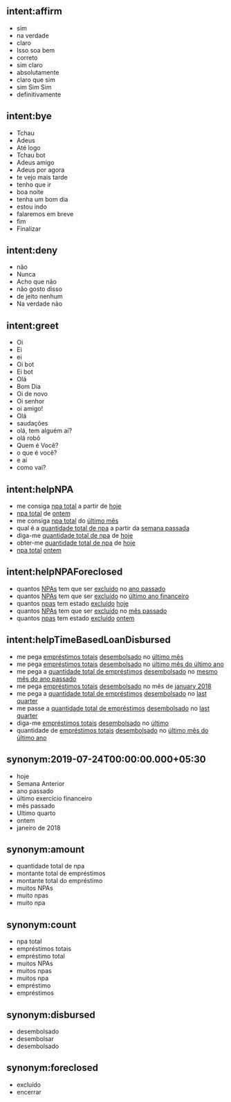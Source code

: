 ## intent:affirm
- sim
- na verdade
- claro
- Isso soa bem
- correto
- sim claro
- absolutamente
- claro que sim
- sim Sim Sim
- definitivamente

## intent:bye
- Tchau
- Adeus
- Até logo
- Tchau bot
- Adeus amigo
- Adeus por agora
- te vejo mais tarde
- tenho que ir
- boa noite
- tenha um bom dia
- estou indo
- falaremos em breve
- fim
- Finalizar

## intent:deny
- não
- Nunca
- Acho que não
- não gosto disso
- de jeito nenhum
- Na verdade não

## intent:greet
- Oi
- Ei
- ei
- Oi bot
- Ei bot
- Olá
- Bom Dia
- Oi de novo
- Oi senhor
- oi amigo!
- Olá
- saudações
- olá, tem alguém aí?
- olá robô
- Quem é Você?
- o que é você?
- e aí
- como vai?

## intent:helpNPA
- me consiga [npa total](type:count) a partir de [hoje](time:2019-07-24T00:00:00.000+05:30)
- [npa total](type:count) de [ontem](time:2019-07-24T00:00:00.000+05:30)
- me consiga [npa total](type:count) do [último mês](time:2019-07-24T00:00:00.000+05:30)
- qual é a [quantidade total de npa](type:amount) a partir da [semana passada](time:2019-07-24T00:00:00.000+05:30)
- diga-me [quantidade total de npa](type:amount) de [hoje](time:2019-07-24T00:00:00.000+05:30)
- obter-me [quantidade total de npa](type:amount) de [hoje](time:2019-07-24T00:00:00.000+05:30)
- [npa total](type:count) [ontem](time:2019-07-24T00:00:00.000+05:30)

## intent:helpNPAForeclosed
- quantos [NPAs](type:count) tem que ser [excluído](closure) no [ano passado](time:2019-07-24T00:00:00.000+05:30)
- quantos [NPAs](type:count) tem que ser [excluído](closure) no [último ano financeiro](time:2019-07-24T00:00:00.000+05:30)
- quantos [npas](type:count) tem estado [excluído](closure) [hoje](time:2019-07-24T00:00:00.000+05:30)
- quantos [NPAs](type:amount) tem que ser [excluído](closure) no [mês passado](time:2019-07-24T00:00:00.000+05:30)
- quantos [npas](type:amount) tem estado [excluído](closure) [ontem](time:2019-07-24T00:00:00.000+05:30)

## intent:helpTimeBasedLoanDisbursed
- me pega [empréstimos totais](type:count) [desembolsado](flag) no [último mês](time:2019-07-24T00:00:00.000+05:30)
- me pega [empréstimos totais](type:count) [desembolsado](flag) no [último mês do último ano](time:2019-07-24T00:00:00.000+05:30)
- me pega a [quantidade total de empréstimos](type:amount) [desembolsado](flag) no [mesmo mês do ano passado](time:2019-07-24T00:00:00.000+05:30)
- me pega [empréstimos totais](type:count) [desembolsado](flag) no mês de [january 2018](time:2019-07-24T00:00:00.000+05:30)
- me pega a [quantidade total de empréstimos](type:amount) [desembolsado](flag) no [last quarter](time:2019-07-24T00:00:00.000+05:30)
- me passe a [quantidade total de empréstimos](type:amount) [desembolsado](flag) no [last quarter](time:2019-07-24T00:00:00.000+05:30)
- diga-me [empréstimos totais](type:count) [desembolsado](flag) no [último](time:2019-07-24T00:00:00.000+05:30)
- quantidade de [empréstimos totais](type:count) [desembolsado](flag) no [último mês do último ano](time:2019-07-24T00:00:00.000+05:30)

## synonym:2019-07-24T00:00:00.000+05:30
- hoje
- Semana Anterior
- ano passado
- último exercício financeiro
- mês passado
- Ultimo quarto
- ontem
- janeiro de 2018

## synonym:amount
- quantidade total de npa
- montante total de empréstimos
- montante total do empréstimo
- muitos NPAs
- muito npas
- muito npa

## synonym:count
- npa total
- empréstimos totais
- empréstimo total
- muitos NPAs
- muitos npas
- muitos npa
- empréstimo
- empréstimos

## synonym:disbursed
- desembolsado
- desembolsar
- desembolsado

## synonym:foreclosed
- excluído
- encerrar
